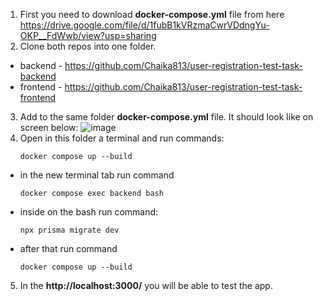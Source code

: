 1. First you need to download **docker-compose.yml** file from here https://drive.google.com/file/d/1fubB1kVRzmaCwrVDdngYu-OKP__FdWwb/view?usp=sharing
2. Clone both repos into one folder. 
- backend - https://github.com/Chaika813/user-registration-test-task-backend
- frontend - https://github.com/Chaika813/user-registration-test-task-frontend
3. Add to the same folder **docker-compose.yml** file. It should look like on screen below:
![image](https://github.com/Chaika813/user-registration-test-task-backend/assets/61594007/c856b616-d43f-4582-a2da-4c71e5f5ee05)
4. Open in this folder a terminal and run commands:
      ```
    docker compose up --build
    ```
  - in the new terminal tab run command
    ```
    docker compose exec backend bash
    ```
 - inside on the bash run command:
    ```
    npx prisma migrate dev
    ```
  - after that run command
    ```
    docker compose up --build
5. In the **http://localhost:3000/** you will be able to test the app. 
